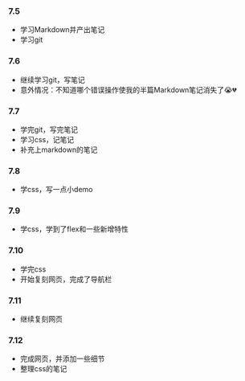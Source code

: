 ### 7.5

* 学习Markdown并产出笔记
* 学习git

### 7.6

* 继续学习git，写笔记
* 意外情况：不知道哪个错误操作使我的半篇Markdown笔记消失了:sob::broken_heart:

### 7.7

* 学完git，写完笔记
* 学习css，记笔记
* 补充上markdown的笔记

### 7.8

* 学css，写一点小demo

### 7.9

* 学css，学到了flex和一些新增特性

### 7.10

* 学完css
* 开始复刻网页，完成了导航栏

### 7.11

* 继续复刻网页

### 7.12

* 完成网页，并添加一些细节
* 整理css的笔记

